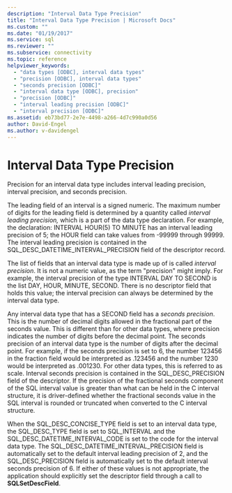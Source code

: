 ```yaml
---
description: "Interval Data Type Precision"
title: "Interval Data Type Precision | Microsoft Docs"
ms.custom: ""
ms.date: "01/19/2017"
ms.service: sql
ms.reviewer: ""
ms.subservice: connectivity
ms.topic: reference
helpviewer_keywords: 
  - "data types [ODBC], interval data types"
  - "precision [ODBC], interval data types"
  - "seconds precision [ODBC]"
  - "interval data type [ODBC], precision"
  - "precision [ODBC]"
  - "interval leading precision [ODBC]"
  - "interval precision [ODBC]"
ms.assetid: eb73bd77-2e7e-4498-a266-4d7c990a0d56
author: David-Engel
ms.author: v-davidengel
---
```

# Interval Data Type Precision
Precision for an interval data type includes interval leading precision, interval precision, and seconds precision.  
  
 The leading field of an interval is a signed numeric. The maximum number of digits for the leading field is determined by a quantity called *interval leading precision,* which is a part of the data type declaration. For example, the declaration: INTERVAL HOUR(5) TO MINUTE has an interval leading precision of 5; the HOUR field can take values from -99999 through 99999. The interval leading precision is contained in the SQL_DESC_DATETIME_INTERVAL_PRECISION field of the descriptor record.  
  
 The list of fields that an interval data type is made up of is called *interval precision*. It is not a numeric value, as the term "precision" might imply. For example, the interval precision of the type INTERVAL DAY TO SECOND is the list DAY, HOUR, MINUTE, SECOND. There is no descriptor field that holds this value; the interval precision can always be determined by the interval data type.  
  
 Any interval data type that has a SECOND field has a *seconds precision*. This is the number of decimal digits allowed in the fractional part of the seconds value. This is different than for other data types, where precision indicates the number of digits before the decimal point. The seconds precision of an interval data type is the number of digits after the decimal point. For example, if the seconds precision is set to 6, the number 123456 in the fraction field would be interpreted as .123456 and the number 1230 would be interpreted as .001230. For other data types, this is referred to as scale. Interval seconds precision is contained in the SQL_DESC_PRECISION field of the descriptor. If the precision of the fractional seconds component of the SQL interval value is greater than what can be held in the C interval structure, it is driver-defined whether the fractional seconds value in the SQL interval is rounded or truncated when converted to the C interval structure.  
  
 When the SQL_DESC_CONCISE_TYPE field is set to an interval data type, the SQL_DESC_TYPE field is set to SQL_INTERVAL and the SQL_DESC_DATETIME_INTERVAL_CODE is set to the code for the interval data type. The SQL_DESC_DATETIME_INTERVAL_PRECISION field is automatically set to the default interval leading precision of 2, and the SQL_DESC_PRECISION field is automatically set to the default interval seconds precision of 6. If either of these values is not appropriate, the application should explicitly set the descriptor field through a call to **SQLSetDescField**.
